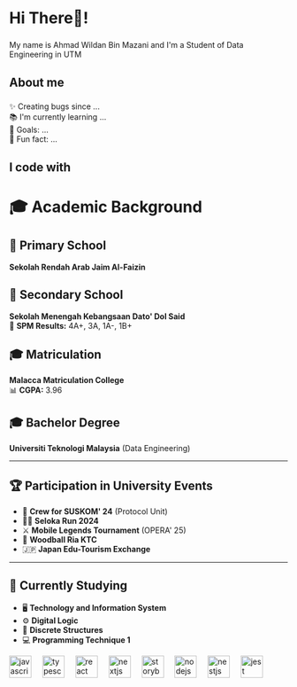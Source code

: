 <h1 align="left">Hi There👋!</h1>

###

<p align="left">My name is Ahmad Wildan Bin Mazani and I'm a  Student of Data Engineering in UTM </p>

###

<h2 align="left">About me</h2>

###

<p align="left">✨ Creating bugs since ...<br>📚 I'm currently learning ...<br>🎯 Goals: ...<br>🎲 Fun fact: ...</p>

###

<h2 align="left">I code with</h2>

###
# 🎓 Academic Background

## 🏫 Primary School  
**Sekolah Rendah Arab Jaim Al-Faizin**  

## 🏫 Secondary School  
**Sekolah Menengah Kebangsaan Dato' Dol Said**  
📜 **SPM Results:** 4A+, 3A, 1A-, 1B+  

## 🎓 Matriculation  
**Malacca Matriculation College**  
📊 **CGPA:** 3.96  

## 🎓 Bachelor Degree  
**Universiti Teknologi Malaysia** (Data Engineering)  

---

## 🏆 Participation in University Events  
- 🌟 **Crew for SUSKOM' 24** (Protocol Unit)  
- 🏃‍♂️ **Seloka Run 2024**  
- ⚔️ **Mobile Legends Tournament** (OPERA' 25)  
- 🏑 **Woodball Ria KTC**  
- 🇯🇵 **Japan Edu-Tourism Exchange**  

---

## 📘 Currently Studying  
- 🖥️ **Technology and Information System**  
- ⚙️ **Digital Logic**  
- 🔢 **Discrete Structures**  
- 💻 **Programming Technique 1**  


<div align="left">
  <img src="https://cdn.jsdelivr.net/gh/devicons/devicon/icons/javascript/javascript-original.svg" height="40" alt="javascript logo"  />
  <img width="12" />
  <img src="https://cdn.jsdelivr.net/gh/devicons/devicon/icons/typescript/typescript-original.svg" height="40" alt="typescript logo"  />
  <img width="12" />
  <img src="https://cdn.jsdelivr.net/gh/devicons/devicon/icons/react/react-original.svg" height="40" alt="react logo"  />
  <img width="12" />
  <img src="https://cdn.jsdelivr.net/gh/devicons/devicon/icons/nextjs/nextjs-original.svg" height="40" alt="nextjs logo"  />
  <img width="12" />
  <img src="https://cdn.jsdelivr.net/gh/devicons/devicon/icons/storybook/storybook-original.svg" height="40" alt="storybook logo"  />
  <img width="12" />
  <img src="https://cdn.jsdelivr.net/gh/devicons/devicon/icons/nodejs/nodejs-original.svg" height="40" alt="nodejs logo"  />
  <img width="12" />
  <img src="https://cdn.jsdelivr.net/gh/devicons/devicon/icons/nestjs/nestjs-original.svg" height="40" alt="nestjs logo"  />
  <img width="12" />
  <img src="https://cdn.jsdelivr.net/gh/devicons/devicon/icons/jest/jest-plain.svg" height="40" alt="jest logo"  />
</div>

###

